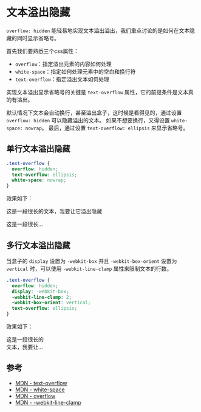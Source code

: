 # 文本溢出隐藏

`overflow: hidden` 能轻易地实现文本溢出溢出，我们重点讨论的是如何在文本隐藏的同时显示省略号。

首先我们要熟悉三个css属性：

- `overflow`：指定溢出元素的内容如何处理
- `white-space`：指定如何处理元素中的空白和换行符
- `text-overflow`：指定溢出文本如何处理

实现文本溢出显示省略号的关键是 `text-overflow` 属性，它的前提条件是文本真的有溢出。

默认情况下文本会自动换行，甚至溢出盒子，这时候是看得见的，通过设置 `overflow: hidden` 可以隐藏溢出的文本。
如果不想要换行，又得设置 `white-space: nowrap`。
最后，通过设置 `text-overflow: ellipsis` 来显示省略号。

## 单行文本溢出隐藏

```css
.text-overflow {
  overflow: hidden;
  text-overflow: ellipsis;
  white-space: nowrap;
}
```

效果如下：

<style>
  .text-overflow {
    overflow: hidden;
    text-overflow: ellipsis;
    white-space: nowrap;
    width: 100px;
  }
</style>

<span>这是一段很长的文本，我要让它溢出隐藏</span>

<div class="text-overflow">
  <span>这是一段很长的文本，我要让它溢出隐藏</span>
</div>

## 多行文本溢出隐藏

当盒子的 `display` 设置为 `-webkit-box` 并且 `-webkit-box-orient` 设置为 `vertical` 时，可以使用 `-webkit-line-clamp` 属性来限制文本的行数。

```css
.text-overflow {
  overflow: hidden;
  display: -webkit-box;
  -webkit-line-clamp: 2;
  -webkit-box-orient: vertical;
  text-overflow: ellipsis;
}
```

效果如下：

<style>
  .text-overflow2 {
    overflow: hidden;
    display: -webkit-box;
    text-overflow: ellipsis;
    -webkit-line-clamp: 2;
    -webkit-box-orient: vertical;
    width: 100px;
  }
</style>

<div class="text-overflow2">
  <span>这是一段很长的文本，我要让它溢出隐藏</span>
</div>

## 参考

- [MDN - text-overflow](https://developer.mozilla.org/en-US/docs/Web/CSS/text-overflow)
- [MDN - white-space](https://developer.mozilla.org/en-US/docs/Web/CSS/white-space)
- [MDN - overflow](https://developer.mozilla.org/en-US/docs/Web/CSS/overflow)
- [MDN - -webkit-line-clamp](https://developer.mozilla.org/zh-CN/docs/Web/CSS/-webkit-line-clamp)
